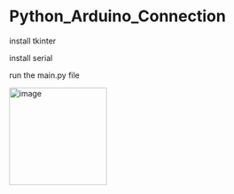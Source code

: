 # Python_Arduino_Connection

install tkinter 

install serial

run the main.py file

<img width="176" alt="image" src="https://user-images.githubusercontent.com/12936912/117188913-deaa1c00-addd-11eb-8b0e-56222e31d822.png">
